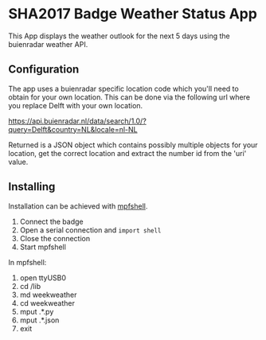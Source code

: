 # SHA2017 Badge Weather Status App

This App displays the weather outlook for the next 5 days using the buienradar weather API.

## Configuration

The app uses a buienradar specific location code which you'll need to obtain for your own location.
This can be done via the following url where you replace Delft with your own location.

https://api.buienradar.nl/data/search/1.0/?query=Delft&country=NL&locale=nl-NL

Returned is a JSON object which contains possibly multiple objects for your location, get the correct
location and extract the number id from the 'uri' value.

## Installing

Installation can be achieved with [mpfshell](https://github.com/wendlers/mpfshell).

1. Connect the badge
2. Open a serial connection and `import shell`
3. Close the connection
4. Start mpfshell

In mpfshell:

1. open ttyUSB0
2. cd /lib
3. md weekweather
4. cd weekweather
5. mput .*\.py
6. mput .*\.json
7. exit
